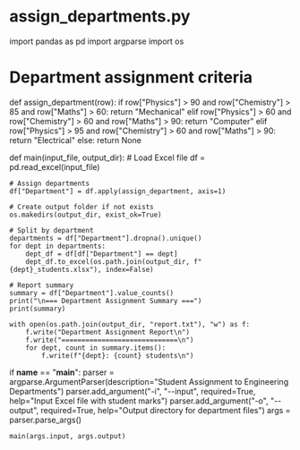# assign_departments.py
import pandas as pd
import argparse
import os

# Department assignment criteria
def assign_department(row):
    if row["Physics"] > 90 and row["Chemistry"] > 85 and row["Maths"] > 60:
        return "Mechanical"
    elif row["Physics"] > 60 and row["Chemistry"] > 60 and row["Maths"] > 90:
        return "Computer"
    elif row["Physics"] > 95 and row["Chemistry"] > 60 and row["Maths"] > 90:
        return "Electrical"
    else:
        return None

def main(input_file, output_dir):
    # Load Excel file
    df = pd.read_excel(input_file)

    # Assign departments
    df["Department"] = df.apply(assign_department, axis=1)

    # Create output folder if not exists
    os.makedirs(output_dir, exist_ok=True)

    # Split by department
    departments = df["Department"].dropna().unique()
    for dept in departments:
        dept_df = df[df["Department"] == dept]
        dept_df.to_excel(os.path.join(output_dir, f"{dept}_students.xlsx"), index=False)

    # Report summary
    summary = df["Department"].value_counts()
    print("\n=== Department Assignment Summary ===")
    print(summary)

    with open(os.path.join(output_dir, "report.txt"), "w") as f:
        f.write("Department Assignment Report\n")
        f.write("=============================\n")
        for dept, count in summary.items():
            f.write(f"{dept}: {count} students\n")

if __name__ == "__main__":
    parser = argparse.ArgumentParser(description="Student Assignment to Engineering Departments")
    parser.add_argument("-i", "--input", required=True, help="Input Excel file with student marks")
    parser.add_argument("-o", "--output", required=True, help="Output directory for department files")
    args = parser.parse_args()

    main(args.input, args.output)